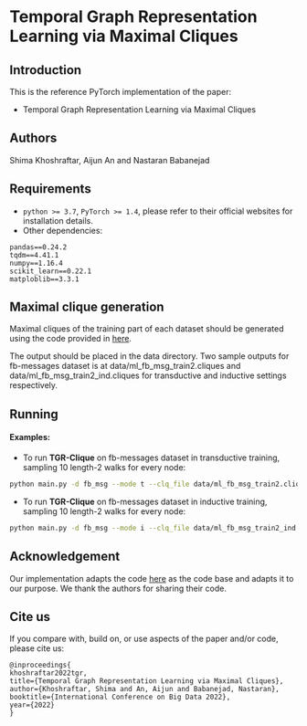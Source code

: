 # Temporal Graph Representation Learning via Maximal Cliques

## Introduction

This is the reference PyTorch implementation of the paper:
* Temporal Graph Representation Learning via Maximal Cliques


## Authors
Shima Khoshraftar, Aijun An and Nastaran Babanejad


## Requirements
* `python >= 3.7`, `PyTorch >= 1.4`, please refer to their official websites for installation details.
* Other dependencies:
```{bash}
pandas==0.24.2
tqdm==4.41.1
numpy==1.16.4
scikit_learn==0.22.1
matploblib==3.3.1
```

## Maximal clique generation
Maximal cliques of the training part of each dataset should be generated using the code provided in [here](https://github.com/darrenstrash/quick-cliques).


The output should be placed in the data directory. Two sample outputs for fb-messages dataset is at data/ml_fb_msg_train2.cliques and data/ml_fb_msg_train2_ind.cliques for transductive and inductive settings respectively.

## Running

#### Examples:

* To run **TGR-Clique** on fb-messages dataset in transductive training, sampling 10 length-2 walks for every node:
```bash
python main.py -d fb_msg --mode t --clq_file data/ml_fb_msg_train2.cliques --num_walk 10 --len_walk 2 
```

* To run **TGR-Clique** on fb-messages dataset in inductive training, sampling 10 length-2 walks for every node:

```bash
python main.py -d fb_msg --mode i --clq_file data/ml_fb_msg_train2_ind.cliques --num_walk 10 --len_walk 2 
```



## Acknowledgement
Our implementation adapts the code [here](https://github.com/snap-stanford/CAW) as the code base and adapts it to our purpose. We thank the authors for sharing their code.

## Cite us
If you compare with, build on, or use aspects of the paper and/or code, please cite us:
```text
@inproceedings{
khoshraftar2022tgr,
title={Temporal Graph Representation Learning via Maximal Cliques},
author={Khoshraftar, Shima and An, Aijun and Babanejad, Nastaran},
booktitle={International Conference on Big Data 2022},
year={2022}
}
```

